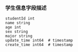 ### 学生信息字段描述

```text
studentId int
name string
age int
sex string
major string
update_time int64  # timestamp
create_time int64  # timestamp
```